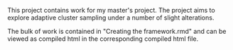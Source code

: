 This project contains work for my master's project. The project aims to explore adaptive cluster sampling under a number of slight alterations.

The bulk of work is contained in "Creating the framework.rmd" and can be viewed as compiled html in the corresponding compiled html file.
